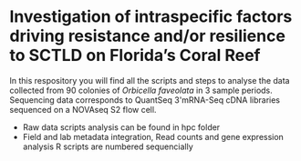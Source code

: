 
# Investigation of intraspecific factors driving resistance and/or resilience to SCTLD on Florida’s Coral Reef 


In this respository you will find all the scripts and steps to analyse the data collected from 90 colonies of _Orbicella faveolata_ in 3 sample periods. 
Sequencing data corresponds to QuantSeq 3'mRNA-Seq cDNA libraries sequenced on a NOVAseq S2 flow cell.

- Raw data scripts analysis can be found in hpc folder 
- Field and lab metadata integration, Read counts and gene expression analysis R scripts are numbered sequencially
